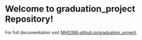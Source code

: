 # Welcome to graduation_project Repository!

For full documentation visit [MH0386.github.io/graduation_project](https://mh0386.github.io/graduation_project/policy/).
